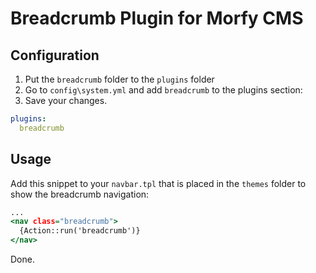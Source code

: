 Breadcrumb Plugin for Morfy CMS
===============================

Configuration
-------------

1. Put the `breadcrumb` folder to the `plugins` folder
2. Go to `config\system.yml` and add `breadcrumb` to the plugins section:
3. Save your changes.

~~~ .yml
plugins:
  breadcrumb
~~~

Usage
-----

Add this snippet to your `navbar.tpl` that is placed in the `themes` folder to show the breadcrumb navigation:

~~~ .html
...
<nav class="breadcrumb">
  {Action::run('breadcrumb')}
</nav>
~~~

Done.